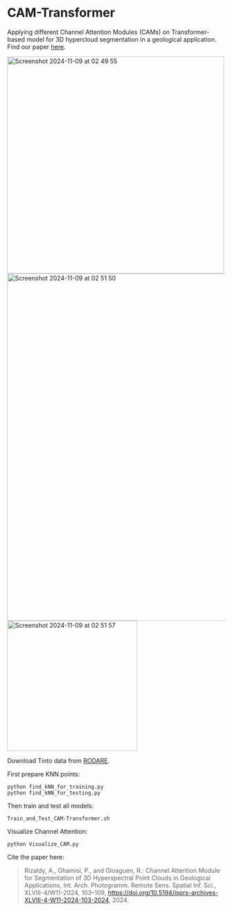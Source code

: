 # CAM-Transformer
Applying different Channel Attention Modules (CAMs) on Transformer-based model for 3D hypercloud segmentation in a geological application. Find our paper [here](https://isprs-archives.copernicus.org/articles/XLVIII-4-W11-2024/103/2024/).

<img width="500" alt="Screenshot 2024-11-09 at 02 49 55" src="https://github.com/user-attachments/assets/3abbc984-d919-424d-9971-f0f1406ef6e6">

<img width="800" alt="Screenshot 2024-11-09 at 02 51 50" src="https://github.com/user-attachments/assets/d88433bb-e308-459c-b571-7637b6aaeed0">

<img width="300" alt="Screenshot 2024-11-09 at 02 51 57" src="https://github.com/user-attachments/assets/98b462de-8849-4937-8f5f-99ef04d20ddb">

Download Tinto data from [RODARE](https://rodare.hzdr.de/record/2256).

First prepare KNN points:
```
python find_kNN_for_training.py
python find_kNN_for_testing.py
```
Then train and test all models:
```
Train_and_Test_CAM-Transformer.sh
```
Visualize Channel Attention:
```
python Visualize_CAM.py
```

Cite the paper here:
>Rizaldy, A., Ghamisi, P., and Gloaguen, R.: Channel Attention Module for Segmentation of 3D Hyperspectral Point Clouds in Geological Applications, Int. Arch. Photogramm. Remote Sens. Spatial Inf. Sci., XLVIII-4/W11-2024, 103–109, https://doi.org/10.5194/isprs-archives-XLVIII-4-W11-2024-103-2024, 2024.
